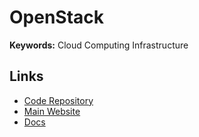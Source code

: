 # OpenStack

<!--
https://www.jowanza.com/blog/edx-introduction-to-openstack-course-review
https://github.com/ggiamarchi/vagrant-openstack-provider
https://docs.openstack.org/kayobe/latest/contributor/vagrant.html
-->

**Keywords:** Cloud Computing Infrastructure

## Links

- [Code Repository](https://github.com/openstack/openstack)
- [Main Website](https://openstack.org/)
- [Docs](https://docs.openstack.org/)
